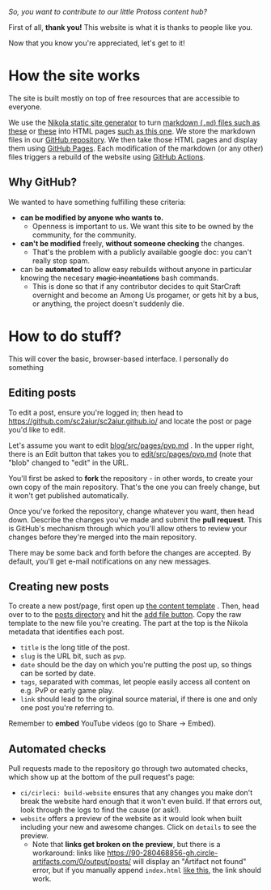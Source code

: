 <!--
.. title: Contributing to SC2Aiur
.. slug: contributing
.. date: 2020-09-20 16:52:38 UTC
.. tags: sc2aiur
.. category: 
.. link: 
.. description: A guide for contributing to SC2Aiur
.. type: text
.. author: Perfi
-->

*So, you want to contribute to our little Protoss content hub?*

First of all, **thank you!** This website is what it is thanks to people like
you.

Now that you know you're appreciated, let's get to it!

# How the site works

The site is built mostly on top of free resources that are accessible to everyone.

We use the [Nikola static site generator](https://getnikola.com/) to turn
[markdown (`.md`) files such as these](https://github.com/sc2aiur/sc2aiur.github.io/tree/src/pages) or [these](https://github.com/sc2aiur/sc2aiur.github.io/tree/src/posts)
into HTML pages [such as this one](https://sc2aiur.github.io/posts/blinkdisruptor-era-pvp/). We store the markdown files in our [GitHub repository](https://github.com/sc2aiur/sc2aiur.github.io/).
We then take those HTML pages and display them using [GitHub Pages](https://pages.github.com/). Each modification of the markdown (or any other) files triggers a rebuild of the website using [GitHub Actions](https://github.com/sc2aiur/sc2aiur.github.io/actions).

## Why GitHub?

We wanted to have something fulfilling these criteria:

* **can be modified by anyone who wants to.**
   * Openness is important to us. We want this site to be owned by the community, for the community.
* **can't be modified** freely, **without someone checking** the changes.
    * That's the problem with a publicly available google doc: you can't really stop spam.
* can be **automated** to allow easy rebuilds without anyone in particular knowing the necesary ~~magic incantations~~ bash commands.
    * This is done so that if any contributor decides to quit StarCraft overnight and become an Among Us progamer, or gets hit by a bus, or anything, the project doesn't suddenly die.

# How to do stuff?

This will cover the basic, browser-based interface. I personally do something

## Editing posts

To edit a post, ensure you're logged in; then head to
https://github.com/sc2aiur/sc2aiur.github.io/ and locate the post or page you'd
like to edit.

Let's assume you want to edit
[blog/src/pages/pvp.md](https://github.com/sc2aiur/sc2aiur.github.io/blob/src/pages/pvp.md) . In the
upper right, there is an Edit button that takes you to
[edit/src/pages/pvp.md](https://github.com/sc2aiur/sc2aiur.github.io/edit/src/pages/pvp.md)
(note that "blob" changed to "edit" in the URL.

You'll first be asked to **fork** the repository - in other words, to create
your own copy of the main repository. That's the one you can freely change, but
it won't get published automatically.

Once you've forked the repository, change whatever you want, then head down.
Describe the changes you've made and submit the **pull request**. This is
GitHub's mechanism through which you'll allow others to review your changes
before they're merged into the main repository.

There may be some back and forth before the changes are accepted.
By default, you'll get e-mail notifications on any new messages.

## Creating new posts

To create a new post/page, first open up [the content template](https://raw.githubusercontent.com/sc2aiur/sc2aiur.github.io/src/CONTENT_TEMPLATE.md) .
Then, head over to to the [posts
directory](https://github.com/sc2aiur/sc2aiur.github.io/tree/src/posts) and hit
the [add file
button](https://github.com/sc2aiur/sc2aiur.github.io/new/src/posts). Copy the raw template to the new file you're creating.
The part at the top is the Nikola metadata that identifies each post.

* `title` is the long title of the post.
* `slug` is the URL bit, such as `pvp`.
* `date` should be the day on which you're putting the post up, so things can be sorted by date.
* `tags`, separated with commas, let people easily access all content on e.g. PvP or early game play.
* `link` should lead to the original source material, if there is one and only one post you're referring to.

Remember to **embed** YouTube videos (go to Share -> Embed).

## Automated checks

Pull requests made to the repository go through two automated checks, which
show up at the bottom of the pull request's page:

* `ci/cirleci: build-website` ensures that any changes you make don't break the website hard enough that it won't even build. If that errors out, look through the logs to find the cause (or ask!).
* `website` offers a preview of the website as it would look when built including your new and awesome changes. Click on `details` to see the preview.
    * Note that **links get broken on the preview**, but there is a workaround: links like https://90-280468856-gh.circle-artifacts.com/0/output/posts/ will display an "Artifact not found" error, but if you manually append `index.html` [like this](https://90-280468856-gh.circle-artifacts.com/0/output/posts/index.html), the link should work.



